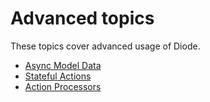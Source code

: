 # Advanced topics

These topics cover advanced usage of Diode.

* [Async Model Data](Pot.md)
* [Stateful Actions](PotActions.md)
* [Action Processors](ActionProcessors.md)

